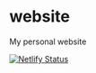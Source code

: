 # website
My personal website

[![Netlify Status](https://api.netlify.com/api/v1/badges/e08741a8-78c9-4009-811c-3959ba5915de/deploy-status)](https://app.netlify.com/sites/agitated-newton-d75153/deploys)
